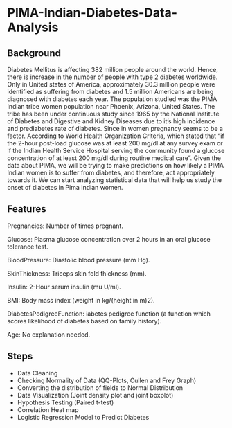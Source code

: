# PIMA-Indian-Diabetes-Data-Analysis

## Background

Diabetes Mellitus is affecting 382 million people around the world. Hence, there is increase in the number of people with type 2 diabetes worldwide. Only in United states of America, approximately 30.3 million people were identified as suffering from diabetes and 1.5 million Americans are being diagnosed with diabetes each year. The population studied was the PIMA Indian tribe women population near Phoenix, Arizona, United States. The tribe has been under continuous study since 1965 by the National Institute of Diabetes and Digestive and Kidney Diseases due to it’s high incidence and prediabetes rate of diabetes.
Since in women pregnancy seems to be a factor. According to World Health Organization Criteria, which stated that “if the 2-hour post-load glucose was at least 200 mg/dl at any survey exam or if the Indian Health Service Hospital serving the community found a glucose concentration of at least 200 mg/dl during routine medical care”. Given the data about PIMA, we will be trying to make predictions on how likely a PIMA Indian women is to suffer from diabetes, and therefore, act appropriately towards it. We can start analyzing statistical data that will help us study the onset of diabetes in Pima Indian women.

## Features
Pregnancies: Number of times pregnant.

Glucose: Plasma glucose concentration over 2 hours in an oral glucose tolerance test.

BloodPressure: Diastolic blood pressure (mm Hg).

SkinThickness: Triceps skin fold thickness (mm).

Insulin: 2-Hour serum insulin (mu U/ml).

BMI: Body mass index (weight in kg/(height in m)2).

DiabetesPedigreeFunction: iabetes pedigree function (a function which scores likelihood of diabetes based on family history).

Age: No explanation needed.

## Steps

- Data Cleaning
- Checking Normality of Data (QQ-Plots, Cullen and Frey Graph)
- Converting the distribution of fields to Normal Distribution
- Data Visualization (Joint density plot and joint boxplot)
- Hypothesis Testing (Paired t-test)
- Correlation Heat map
- Logistic Regression Model to Predict Diabetes
